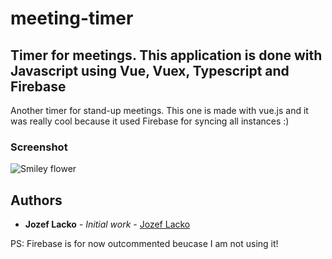 # meeting-timer

## Timer for meetings. This application is done with Javascript using Vue, Vuex, Typescript and Firebase

Another timer for stand-up meetings. This one is made with vue.js and it was really cool because it used
Firebase for syncing all instances :)

### Screenshot
<p style='max-width:360px;'>
	<img src="https://github.com/jozeflacko/meeting-timer/blob/master/img/index.png?raw=true" alt="Smiley flower">
</p> 

## Authors

* **Jozef Lacko** - *Initial work* - [Jozef Lacko](https://jozeflacko.github.io)

PS: Firebase is for now outcommented beucase I am not using it!
